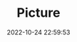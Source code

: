 ---
weight: 1
images:
- /images/edited/97.jpeg
title: Picture
date: 2022-10-24 22:59:53
tags: [luminar neo,work]
---